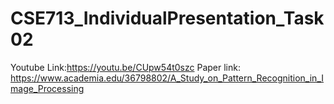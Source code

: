# CSE713_IndividualPresentation_Task02
Youtube Link:https://youtu.be/CUpw54t0szc
Paper link: https://www.academia.edu/36798802/A_Study_on_Pattern_Recognition_in_Image_Processing

